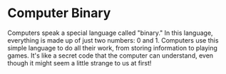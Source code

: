 # Computer Binary

Computers speak a special language called "binary." In this language, everything is made up of just two numbers: 0 and 1. Computers use this simple language to do all their work, from storing information to playing games. It's like a secret code that the computer can understand, even though it might seem a little strange to us at first!